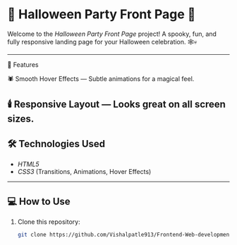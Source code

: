 # 🎃 Halloween Party Front Page 👻

Welcome to the *Halloween Party Front Page* project!
A spooky, fun, and fully responsive landing page for your Halloween celebration. 🕸️💀

---
🧡 Features

🕷️ Smooth Hover Effects — Subtle animations for a magical feel.

🕯️ Responsive Layout — Looks great on all screen sizes.
---

## 🛠️ Technologies Used
- *HTML5*
- *CSS3* (Transitions, Animations, Hover Effects)
---

## 💻 How to Use
1. Clone this repository:
   ```bash
   git clone https://github.com/Vishalpatle913/Frontend-Web-development-task-.git
